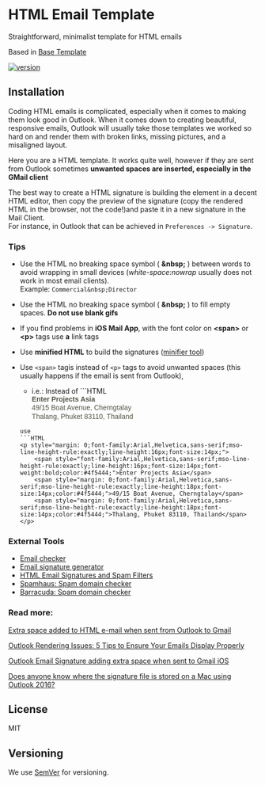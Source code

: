 
# HTML Email Template

Straightforward, minimalist template for HTML emails

Based in [Base Template](https://www.goodemailcode.com/email-code/template.html)

[![version](https://img.shields.io/badge/version-0.1.0-yellow.svg)](https://semver.org)

## Installation

Coding HTML emails is complicated, especially when it comes to making them look good in Outlook. When it comes down to creating beautiful, responsive emails, Outlook will usually take those templates we worked so hard on and render them with broken links, missing pictures, and a misaligned layout.

Here you are a HTML template. It works quite well, however if they are sent from Outlook sometimes **unwanted spaces are inserted, especially in the GMail client**

The best way to create a HTML signature is building the element in a decent HTML editor, then copy the preview of the signature (copy the rendered HTML in the browser, not the code!)and paste it in a new signature in the Mail Client.  
For instance, in Outlook that can be achieved in `Preferences -> Signature`.

  

### Tips

-   Use the HTML no breaking space symbol ( **&****n****b****s****p;** ) between words to avoid wrapping in small devices (_white-space:nowrap_ usually does not work in most email clients).  
    Example: `Commercial&nbsp;Director`
-   Use the HTML no breaking space symbol ( **&****n****b****s****p;** )  to fill empty spaces. **Do not use blank gifs**
-   If you find problems in **iOS Mail App**, with the font color on **<****span****>** or **<****p****>** tags use **a** link tags
-   Use **minified HTML** to build the signatures ([minifier tool](https://codebeautify.org/htmlviewer))
-   Use `<span>` tagis instead of `<p>` tags to avoid unwanted spaces (this usually happens if the email is sent from Outlook),

	-	 i.e.: Instead of 
		```HTML
    		<p style="margin: 0;font-family:Arial,Helvetica,sans-serif;mso-line-height-rule:exactly;line-height:16px;font-size:14px;font-weight:bold;color:#4f5444;">Enter Projects Asia</p>
    		<p style="margin: 0;font-family:Arial,Helvetica,sans-serif;mso-line-height-rule:exactly;line-height:18px;font-size:14px;color:#4f5444;">49/15 Boat Avenue, Cherngtalay</p>
    		<p style="margin: 0;font-family:Arial,Helvetica,sans-serif;mso-line-height-rule:exactly;line-height:18px;font-size:14px;color:#4f5444;">Thalang, Phuket 83110, Thailand</p>
		
	
        use
        ```HTML
        <p style="margin: 0;font-family:Arial,Helvetica,sans-serif;mso-line-height-rule:exactly;line-height:16px;font-size:14px;">
            <span style="font-family:Arial,Helvetica,sans-serif;mso-line-height-rule:exactly;line-height:16px;font-size:14px;font-weight:bold;color:#4f5444;">Enter Projects Asia</span>
            <span style="margin: 0;font-family:Arial,Helvetica,sans-serif;mso-line-height-rule:exactly;line-height:18px;font-size:14px;color:#4f5444;">49/15 Boat Avenue, Cherngtalay</span>
            <span style="margin: 0;font-family:Arial,Helvetica,sans-serif;mso-line-height-rule:exactly;line-height:18px;font-size:14px;color:#4f5444;">Thalang, Phuket 83110, Thailand</span>
        </p>
  

### External  Tools

-   [Email checker](https://www.htmlemailcheck.com/check/)
-   [Email signature generator](https://www.mail-signatures.com/signature-generator/)
-   [HTML Email Signatures and Spam Filters](https://emailsignaturerescue.com/support/general-faq/html-email-signatures-and-spam-filters)
-   [Spamhaus: Spam domain checker](https://check.spamhaus.org/)
-   [Barracuda: Spam domain checker](https://www.barracudacentral.org/lookups/lookup-reputation)

### Read more:

[Extra space added to HTML e-mail when sent from Outlook to Gmail](https://stackoverflow.com/questions/15122625/extra-space-added-to-html-e-mail-when-sent-from-outlook-to-gmail)

[Outlook Rendering Issues: 5 Tips to Ensure Your Emails Display Properly](https://medium.com/email-design/outlook-rendering-issues-5-tips-to-ensure-your-emails-display-properly-9520b2456166)

[Outlook Email Signature adding extra space when sent to Gmail iOS](https://litmus.com/community/discussions/8758-outlook-email-signature-adding-extra-space-when-sent-to-gmail-ios)

[Does anyone know where the signature file is stored on a Mac using Outlook 2016?](https://answers.microsoft.com/en-us/outlook_com/forum/all/does-anyone-know-where-the-signature-file-is/b65a9400-70e9-4670-a641-8f148ece5ca0)

## License

MIT

## Versioning

We use [SemVer](http://semver.org/) for versioning.